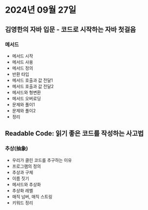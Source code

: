 # 2024년 09월 27일

## 김영한의 자바 입문 - 코드로 시작하는 자바 첫걸음

### 메서드

- 메서드 시작
- 메서드 사용
- 메서드 정의
- 반환 타입
- 메서드 호출과 값 전달1
- 메서드 호출과 값 전달2
- 메서드와 형변환
- 메서드 오버로딩
- 문제와 풀이1
- 문제와 풀이2
- 정리

## Readable Code: 읽기 좋은 코드를 작성하는 사고법

### 추상(抽象)

- 우리가 클린 코드를 추구하는 이유
- 프로그램의 정의
- 추상과 구체
- 이름 짓기
- 메서드와 추상화
- 추상화 레벨
- 매직 넘버, 매직 스트링
- 키워드 정리